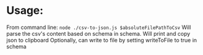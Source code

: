 # Usage:
From command line:
`node ./csv-to-json.js $absoluteFilePathToCsv`
Will parse the csv's content based on schema in schema.
Will print and copy json to clipboard
Optionally, can write to file by setting writeToFile to true in schema
